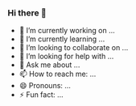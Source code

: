 ### Hi there 👋
- 🔭 I’m currently working on ...
- 🌱 I’m currently learning ...
- 👯 I’m looking to collaborate on ...
- 🤔 I’m looking for help with ...
- 💬 Ask me about ...
- 📫 How to reach me: ...
- 😄 Pronouns: ...
- ⚡ Fun fact: ...
<!--
**giorgiberia/giorgiberia** is a ✨ _special_ ✨ repository because its `README.md` (this file) appears on your GitHub profile.

Here are some ideas to get you started:


-->
